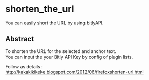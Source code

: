 shorten_the_url
================
You can easily short the URL by using bitlyAPI.

Abstract
--------
To shorten the URL for the selected and anchor text.  
You can input the your Bitly API Key by config of plugin lists.  

Follow as details :  
http://kakakikikeke.blogspot.com/2012/06/firefoxshorten-url.html